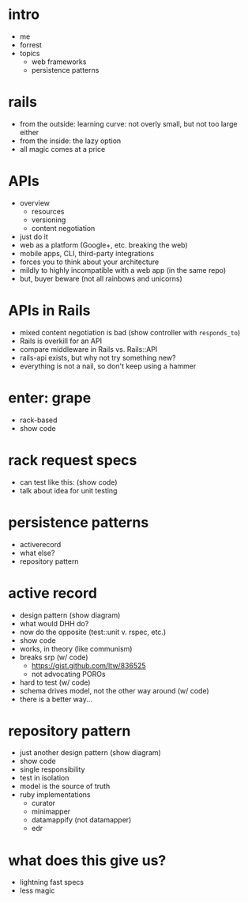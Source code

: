 # intro
  - me
  - forrest
  - topics
    - web frameworks
    - persistence patterns

# rails
  - from the outside: learning curve: not overly small, but not too large either
  - from the inside: the lazy option
  - all magic comes at a price

# APIs
  - overview
    - resources
    - versioning
    - content negotiation
  - just do it
  - web as a platform (Google+, etc. breaking the web)
  - mobile apps, CLI, third-party integrations
  - forces you to think about your architecture
  - mildly to highly incompatible with a web app (in the same repo)
  - but, buyer beware (not all rainbows and unicorns)

# APIs in Rails
  - mixed content negotiation is bad (show controller with `responds_to`)
  - Rails is overkill for an API
  - compare middleware in Rails vs. Rails::API
  - rails-api exists, but why not try something new?
  - everything is not a nail, so don't keep using a hammer

# enter: grape
  - rack-based
  - show code

# rack request specs
  - can test like this: (show code)
  - talk about idea for unit testing

# persistence patterns
  - activerecord
  - what else?
  - repository pattern

# active record
  - design pattern (show diagram)
  - what would DHH do?
  - now do the opposite (test::unit v. rspec, etc.)
  - show code
  - works, in theory (like communism)
  - breaks srp (w/ code)
    - https://gist.github.com/ltw/836525
    - not advocating POROs
  - hard to test (w/ code)
  - schema drives model, not the other way around (w/ code)
  - there is a better way...

# repository pattern
  - just another design pattern (show diagram)
  - show code
  - single responsibility
  - test in isolation
  - model is the source of truth
  - ruby implementations
    - curator
    - minimapper
    - datamappify (not datamapper)
    - edr

# what does this give us?
  - lightning fast specs
  - less magic
